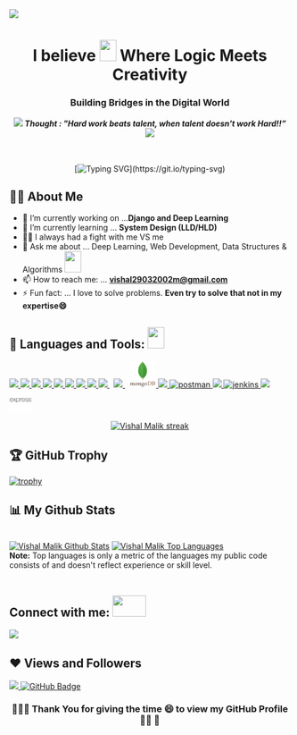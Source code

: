 <!-- <a href="#"><img width="1280" height="576" src="https://github.com/jsm-28415/Personal/blob/main/7YQo.gif" height="175px"/></a> -->
<!-- <a href="#"><img width="1000" height="auto" src="https://github.com/jsm-28415/Personal/blob/main/ezgif.com-gif-maker%20(11).gif" height="175px"/></a> -->

<a href="#"><img align="center" width="800" height="auto" src="https://github.com/jsm-28415/Personal/blob/main/ezgif.com-gif-maker%20(5).gif" height="175px"/></a>


<h1 align="center">I believe <img src="https://raw.githubusercontent.com/MartinHeinz/MartinHeinz/master/wave.gif" width="30px" height="38"> Where Logic Meets Creativity </h1>
<h3 align="center">Building Bridges in the Digital World</h3>

<p align="center">
<img src="https://media.giphy.com/media/qjqUcgIyRjsl2/giphy.gif" width="50" /> <b><i align="center">Thought : "Hard work beats talent, when talent doesn't work Hard!!”</i></b> <img src="https://media.giphy.com/media/qjqUcgIyRjsl2/giphy.gif" width="50" />
</p>
  
  
<!-- 
###
**jsm-28415/jsm-28415** is a ✨ _special_ ✨ repository because its `README.md` (this file) appears on your GitHub profile. -->

<div align="center">
  
  <span>‎‎‎‎‎‎‎‎‎‎‎‎‎‎‎‎‎‎‎‎‎</span>
  
[![Typing SVG](https://readme-typing-svg.herokuapp.com?font=IBM+Plex+Sans&color=ff1493&size=36&lines=‎‎‎‎‎‎‎‎‎‎‎‎‎‎‎‎‎‎‎‎‎+Hey!+It's+Vishal!;I'm+a+Software+Developer.;❤+Django+LeetCode+web3.0;I+❤+DSA..)](https://git.io/typing-svg)
</div>


## 🙋‍♂️ About Me

- 🔭 I’m currently working on ...**Django and Deep Learning**
- 🌱 I’m currently learning ... **System Design (LLD/HLD)**
- 👊🤜 I always had a fight with me VS me 
- 💬 Ask me about ... Deep Learning, Web Development, Data Structures & Algorithms <img src="https://media.giphy.com/media/ObNTw8Uzwy6KQ/giphy.gif" width="30px" height="38">
- 📫 How to reach me: ... **vishal29032002m@gmail.com**
- ⚡ Fun fact: ... I love to solve problems. **Even try to solve that not in my expertise😄**

## 🚀 Languages and Tools: <img src = "https://media2.giphy.com/media/QssGEmpkyEOhBCb7e1/giphy.gif?cid=ecf05e47a0n3gi1bfqntqmob8g9aid1oyj2wr3ds3mg700bl&rid=giphy.gif" width = 30px height="38">
<p align="left"> 
    <a href="https://cplusplus.com" target="_blank"> <img src="https://img.icons8.com/?size=60&id=2T6TKY6whzgV&format=png"/> </a>
    <a href="https://www.djangoproject.com" target="_blank"> <img src="https://img.icons8.com/?id=qV-JzWYl9dzP&format=png"/> </a>
    <a href="https://www.ibm.com/topics/deep-learning" target="_blank"> <img src="https://icons8.com/icon/oOOSYZyuA844/external-deep-learning-artificial-intelligence-becris-flat-becris"/> </a> 
    <a href="https://developer.mozilla.org/en-US/docs/Web/JavaScript" target="_blank"> <img src="https://img.icons8.com/color/48/000000/javascript.png"/> </a> 
    <a href="https://www.w3.org/html/" target="_blank"> <img src="https://img.icons8.com/color/48/000000/html-5.png"/> </a> 
    <a href="https://www.w3schools.com/css/" target="_blank"> <img src="https://img.icons8.com/color/48/000000/css3.png"/> </a> 
    <a href="https://getbootstrap.com" target="_blank"> <img src="https://img.icons8.com/color/48/000000/bootstrap.png"/> </a> 
    <a href="https://www.python.org" target="_blank"> <img src="https://img.icons8.com/color/48/000000/python.png"/> </a> 
    <a style="padding-right:8px;" href="https://nodejs.org" target="_blank"> <img src="https://img.icons8.com/color/48/000000/nodejs.png"/> </a> 
    <a style="padding-right:8px;" href="https://www.mysql.com/" target="_blank"> <img src="https://img.icons8.com/fluent/50/000000/mysql-logo.png"/> </a>
    <a href="https://www.mongodb.com/" target="_blank"> <img src="https://raw.githubusercontent.com/devicons/devicon/master/icons/mongodb/mongodb-original-wordmark.svg" alt="mongodb" width="48" height="48"/> </a> 
    <a href="https://firebase.google.com/" target="_blank"> <img src="https://img.icons8.com/color/48/000000/firebase.png"/> </a> 
    <a href="https://postman.com" target="_blank"> <img src="https://www.vectorlogo.zone/logos/getpostman/getpostman-icon.svg" alt="postman" width="45" height="45"/> </a>   
    <a href="https://git-scm.com/" target="_blank"> <img src="https://img.icons8.com/color/48/000000/git.png"/> </a> 
    <a href="https://www.jenkins.io" target="_blank"> <img src="https://www.vectorlogo.zone/logos/jenkins/jenkins-icon.svg" alt="jenkins" width="48" height="48"/> </a> 
    <a href="https://redux.js.org" target="_blank"> <img src="https://img.icons8.com/color/48/000000/redux.png"/> </a>
    <a href="https://expressjs.com" target="_blank"> <img src="https://raw.githubusercontent.com/devicons/devicon/master/icons/express/express-original-wordmark.svg" alt="express" width="40" height="40"/> </a>
</p>

<p align="center">
    <a href="https://github.com/vishalmalik001/github-readme-streak-stats">
        <img title="🔥 Get streak stats for your profile at git.io/streak-stats" alt="Vishal Malik streak" src="https://github-readme-streak-stats.herokuapp.com/?user=vishalmalik001&theme=black-ice&hide_border=true&stroke=0000&background=060A0CD0"/>
    </a>
</p>

<!-- <img src = "https://github-readme-stats.vercel.app/api?username=jsm-28415&&show_icons=true&title_color=ffffff&icon_color=bb2acf&text_color=daf7dc&bg_color=151515"> -->

## 🏆 GitHub Trophy
[![trophy](https://github-profile-trophy.vercel.app/?username=vishalmalik001&column=4&theme=onedark&title=Commits,Repositories,Followers,Experience,MultiLanguage)](https://github-profile-trophy.vercel.app/?username=vishalmalik001&column=4)

## 📊 My Github Stats

  <br/>
    <a href="https://github.com/vishalmalik001/github-readme-stats"><img alt="Vishal Malik Github Stats" src="https://github-readme-stats.vercel.app/api?username=vishalmalik001&show_icons=true&count_private=true&theme=react&hide_border=true&bg_color=0D1117" /></a>
    <a href="https://github.com/vishalmalik001/github-readme-stats"><img alt="Vishal Malik Top Languages" src="https://github-readme-stats.vercel.app/api/top-langs/?username=vishalmalik001&langs_count=8&count_private=true&layout=compact&theme=react&hide_border=true&bg_color=0D1117" /></a>
  
  <br/>
  <b>Note:</b> Top languages is only a metric of the languages my public code consists of and doesn't reflect experience or skill level.


<br/>
<br/>

## Connect with me: <img src='https://raw.githubusercontent.com/ShahriarShafin/ShahriarShafin/main/Assets/handshake.gif' width="60px" height="38">
<p align="left">

<a href = "https://www.linkedin.com/in/vishal-in/"><img src="https://img.icons8.com/fluent/48/000000/linkedin.png"/></a>

</p>

## ❤ Views and Followers
<a href="https://github.com/Meghna-DAS/github-profile-views-counter">
    <img src="https://komarev.com/ghpvc/?username=vishalmalik001">
</a>
<a href="https://github.com/vishalmalik001?tab=followers"><img src="https://img.shields.io/github/followers/vishalmalik001?label=Followers&style=social" alt="GitHub Badge"></a>


<div align="center">

### 👩‍🚀🚀 Thank You for giving the time 😄 to view my GitHub  Profile 👩‍🚀 🚀
</div>
